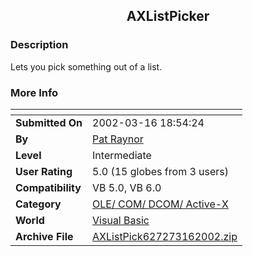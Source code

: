 ﻿<div align="center">

## AXListPicker


</div>

### Description

Lets you pick something out of a list.
 
### More Info
 


<span>             |<span>
---                |---
**Submitted On**   |2002-03-16 18:54:24
**By**             |[Pat Raynor](https://github.com/Planet-Source-Code/PSCIndex/blob/master/ByAuthor/pat-raynor.md)
**Level**          |Intermediate
**User Rating**    |5.0 (15 globes from 3 users)
**Compatibility**  |VB 5\.0, VB 6\.0
**Category**       |[OLE/ COM/ DCOM/ Active\-X](https://github.com/Planet-Source-Code/PSCIndex/blob/master/ByCategory/ole-com-dcom-active-x__1-29.md)
**World**          |[Visual Basic](https://github.com/Planet-Source-Code/PSCIndex/blob/master/ByWorld/visual-basic.md)
**Archive File**   |[AXListPick627273162002\.zip](https://github.com/Planet-Source-Code/pat-raynor-axlistpicker__1-32754/archive/master.zip)








